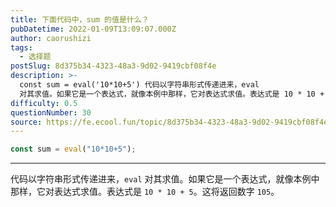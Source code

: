 ```yaml
---
title: 下面代码中，sum 的值是什么？
pubDatetime: 2022-01-09T13:09:07.000Z
author: caorushizi
tags:
  - 选择题
postSlug: 8d375b34-4323-48a3-9d02-9419cbf08f4e
description: >-
  const sum = eval('10*10+5') 代码以字符串形式传递进来，eval
  对其求值。如果它是一个表达式，就像本例中那样，它对表达式求值。表达式是 10 * 10 + 5。这将返回数字 105。
difficulty: 0.5
questionNumber: 30
source: https://fe.ecool.fun/topic/8d375b34-4323-48a3-9d02-9419cbf08f4e
---
```


```javascript
const sum = eval("10*10+5");
```

---

代码以字符串形式传递进来，`eval` 对其求值。如果它是一个表达式，就像本例中那样，它对表达式求值。表达式是 `10 * 10 + 5`。这将返回数字 `105`。
